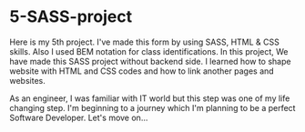 # 5-SASS-project

Here is my 5th project. I've made this form by using SASS, HTML & CSS skills. Also I used BEM notation for class identifications. 
In this project, We have made this SASS project without backend side.
I learned how to shape website with HTML and CSS codes and how to link another pages and websites.

As an engineer, I was familiar with IT world but this step was one of my life changing step. 
I'm beginning to a journey which I'm planning to be a perfect Software Developer.
Let's move on...
